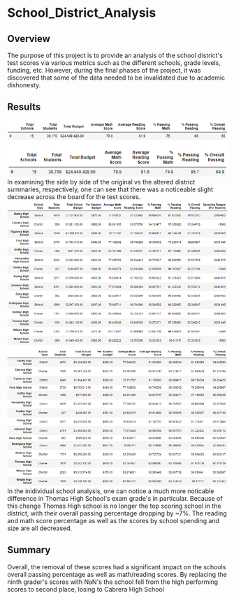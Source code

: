 # School_District_Analysis
## Overview
The purpose of this project is to provide an analysis of the school district's test scores via various metrics such as the different schools, grade levels, funding, etc. However, during the final phases of the project, it was discovered that some of the data needed to be invalidated due to academic dishonesty.
## Results
![PyCity District Orig](https://github.com/pmercado625/School_District_Analysis/blob/main/PyCity_Original_District.png?raw=true)
![PyCity District Thomas](https://github.com/pmercado625/School_District_Analysis/blob/main/PyCity_Thomas_District.png?raw=true)  
In examining the side by side of the original vs the altered district summaries, respectively, one can see that there was a noticeable slight decrease across the board for the test scores.
![PyCity Schools Orig](https://github.com/pmercado625/School_District_Analysis/blob/main/PyCity_Original_Schools.png?raw=true)
![PyCity Schools Thomas](https://github.com/pmercado625/School_District_Analysis/blob/main/PyCity_Thomas_Schools.png?raw=true)  
In the inidividual school analysis, one can notice a much more noticable difference in Thomas High School's exam grade's in particular. Because of this change Thomas High school is no longer the top scoring school in the district, with their overall passing percentage dropping by ~7%. The reading and math score percentage as well as the scores by school spending and size are all decreased.
## Summary
Overall, the removal of these scores had a significant impact on the schools overall passing percentage as well as math/reading scores. By replacing the ninth grader's scores with NaN's the school fell from the high performing scores to second place, losing to Cabrera High School
